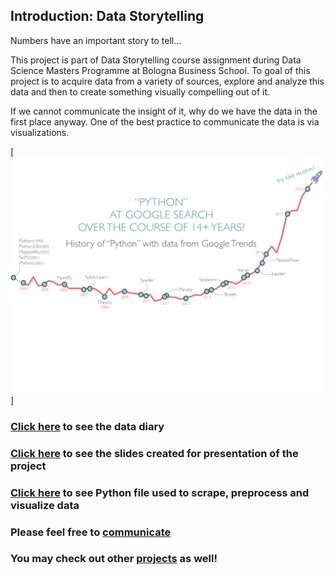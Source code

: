 ## Introduction: Data Storytelling

Numbers have an important story to tell...

This project is part of Data Storytelling course assignment during Data Science Masters Programme at Bologna Business School. To goal of this project is to acquire data from a variety of sources, explore and analyze this data and then to create something visually compelling out of it.

If we cannot communicate the insight of it, why do we have the data in the first place anyway. One of the best practice to communicate the data is via visualizations.

[![14 years of Python at Google Trends](https://github.com/atillaguzel/data_storytelling/blob/master/screenshots/14-years-of-python.png)]

### [Click here](https://github.com/data_storytelling/DATADIARY.md) to see the data diary

### [Click here](https://github.com/data_storytelling/DATADIARY.md) to see the slides created for presentation of the project

### [Click here](https://github.com/data_storytelling/DATADIARY.md) to see Python file used to scrape, preprocess and visualize data

### Please feel free to [communicate](https://twitter.com/atillaguzel)

### You may check out other [projects](https://github.com/atillaguzel/) as well!
